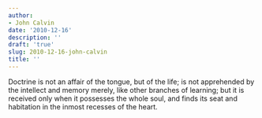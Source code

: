 ```yaml
---
author:
- John Calvin
date: '2010-12-16'
description: ''
draft: 'true'
slug: 2010-12-16-john-calvin
title: ''
---
```

Doctrine is not an affair of the tongue, but of the life; is not apprehended by the intellect and memory merely, like other branches of learning; but it is received only when it possesses the whole soul, and finds its seat and habitation in the inmost recesses of the heart.



